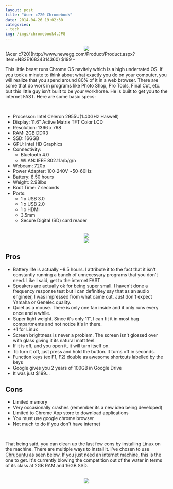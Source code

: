 ```yaml
---
layout: post
title: "Acer c720 Chromebook"
date: 2014-04-26 19:02:30
categories:
- tech
img: /imgs/chromebook4.JPG
---
```


<div style='text-align:center;'>
  <img src='{{site.base}}/imgs/chromebook4.jpg'/>
</div>
[Acer c720](http://www.newegg.com/Product/Product.aspx?Item=N82E16834314360) $199
-

This little beast runs Chrome OS navitely which is a high underrated OS. If you took a minute to think about what exactly you do on your computer, you will realize that you spend around 80% of it in a web browser. There are some that do work in programs like Photo Shop, Pro Tools, Final Cut, etc. but this little guy isn't built to be your workhorse. He is built to get you to the internet FAST. Here are some basic specs:

<br/>

- Processor: Intel Celeron 2955U(1.40GHz Haswell)
- Display: 11.6" Active Matrix TFT Color LCD
- Resolution: 1366 x 768
- RAM: 2GB DDR3
- SSD: 16GGB
- GPU: Intel HD Graphics
- Connectivity:
  - Bluetooth 4.0
  - WLAN: IEEE 802.11a/b/g/n
- Webcam: 720p
- Power Adapter: 100-240V ~50-60Hz
- Battery: 8.50 hours
- Weight: 2.98lbs
- Boot Time: 7 seconds 
- Ports: 
  - 1 x USB 3.0
  - 1 x USB 2.0
  - 1 x HDMI
  - 3.5mm
  - Secure Digital (SD) card reader

<br/>
<div style='text-align:center;'>
  <img src='{{site.base}}/imgs/chromebook2.jpg'/>
</div>
<div style='text-align:center;'>
  <img src='{{site.base}}/imgs/chromebook3.jpg'/>
</div>

Pros
-
- Battery life is actually ~8.5 hours. I attribute it to the fact that it isn't constantly running a bunch of unnecessary programs that you don't need. Like I said, get to the internet FAST
- Speakers are actually ok for being super small. I haven't done a frequency response test but I can definitley say that as an audio engineer, I was impressed from what came out. Just don't expect Yamaha or Genelec quality.
- Quiet as a mouse. There is only one fan inside and it only runs every once and a while.
- Super light weight. Since it's only 11", I can fit it in most bag compartments and not notice it's in there.
- +1 for Linux
- Screen brightness is never a problem. The screen isn't glossed over with glass giving it its natural matt feel.
- If it is off, and you open it, it will turn itself on.
- To turn it off, just press and hold the button. It turns off in seconds.
- Function keys (ex F1, F2) double as awesome shortcuts labelled by the keys
- Google gives you 2 years of 100GB in Google Drive
- It was just $199...

Cons
-
- Limited memory
- Very occasionally crashes (remember its a new idea being developed)
- Limited to Chrome App store to download applications
- You must use google chrome browser
- Not much to do if you don't have internet

<br/>

That being said, you can clean up the last few cons by installing Linux on the machine. There are multiple ways to install it. I've chosen to use [Chrubuntu](http://www.linux.com/learn/tutorials/764181-how-to-install-linux-on-an-acer-c720-chromebook) as seen below. If you just need an internet machine, this is the one to get. It's currently blowing the competition out of the water in terms of its class at 2GB RAM and 16GB SSD.

<br/>
<div style='text-align:center;'>
  <img src='{{site.base}}/imgs/chromebook1.jpg'/>
</div>


